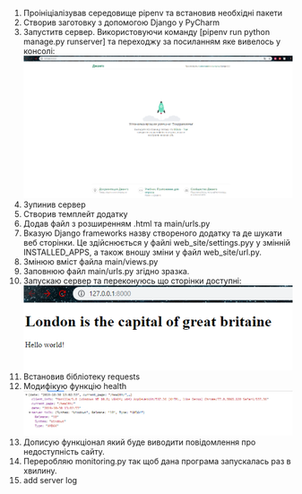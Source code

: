 1. Проініціалізував середовище pipenv та встановив необхідні пакети
2. Створив заготовку з допомогою Django у PyCharm
3. Запуститв сервер. Використовуючи команду [pipenv run python manage.py runserver] та переходжу за посиланням яке вивелось у консолі:
 ![alttext](https://github.com/Prometej007/devops_course-labs/blob/master/lab3/source/start.png)
4. Зупинив сервер 
5. Створив темплейт додатку
6. Додав файл з розширенням .html та main/urls.py
7. Вказую Django frameworks назву створеного додатку та де шукати веб сторінки. Це здійснюється у файлі web_site/settings.pyу у змінній INSTALLED_APPS, а також вношу зміни у файл web_site/url.py.
8. Змінюю вміст файла main/views.py
9. Заповнюю файл main/urls.py згідно зразка.
10. Запускаю сервер та переконуюсь що сторінки доступні:
 ![alttext](https://github.com/Prometej007/devops_course-labs/blob/master/lab3/source/tempalte.png)
11. Встановив бібліотеку requests
12. Модифікую функцію health 
 ![alttext](https://github.com/Prometej007/devops_course-labs/blob/master/lab3/source/health.png)
13. Дописую функціонал який буде виводити повідомлення про недоступність сайту.
14. Переробляю monitoring.py так щоб дана програма запускалась раз в хвилину.
15. add server log
